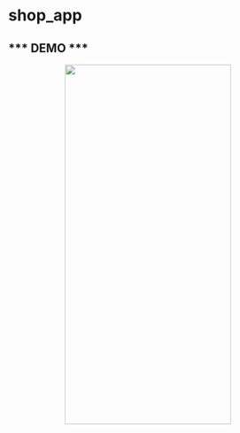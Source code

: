 # shop_app

<h2>*** DEMO ***</h2>

<p align="center"> <img src="assets/myshop-app.gif"  height="650" width="300" /> </p>
